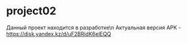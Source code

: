 # project02

Данный проект находится в разработке\n
Актуальная версия APK - https://disk.yandex.kz/d/uF2BRidK6elEQQ
